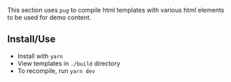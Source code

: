 This section uses `pug` to compile html templates with various html elements to be used for demo content.

## Install/Use

- Install with `yarn`
- View templates in `./build` directory
- To recompile, run `yarn dev`